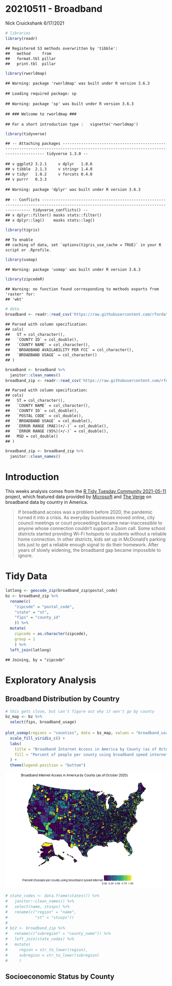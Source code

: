 20210511 - Broadband
================
Nick Cruickshank
6/17/2021

``` r
# libraries
library(readr)
```

    ## Registered S3 methods overwritten by 'tibble':
    ##   method     from  
    ##   format.tbl pillar
    ##   print.tbl  pillar

``` r
library(rworldmap)
```

    ## Warning: package 'rworldmap' was built under R version 3.6.3

    ## Loading required package: sp

    ## Warning: package 'sp' was built under R version 3.6.3

    ## ### Welcome to rworldmap ###

    ## For a short introduction type :   vignette('rworldmap')

``` r
library(tidyverse)
```

    ## -- Attaching packages ------------------------------------------------------------------------------------------------------------------------------------ tidyverse 1.3.0 --

    ## v ggplot2 3.2.1     v dplyr   1.0.6
    ## v tibble  2.1.3     v stringr 1.4.0
    ## v tidyr   1.0.2     v forcats 0.4.0
    ## v purrr   0.3.3

    ## Warning: package 'dplyr' was built under R version 3.6.3

    ## -- Conflicts --------------------------------------------------------------------------------------------------------------------------------------- tidyverse_conflicts() --
    ## x dplyr::filter() masks stats::filter()
    ## x dplyr::lag()    masks stats::lag()

``` r
library(tigris)
```

    ## To enable 
    ## caching of data, set `options(tigris_use_cache = TRUE)` in your R script or .Rprofile.

``` r
library(usmap)
```

    ## Warning: package 'usmap' was built under R version 3.6.3

``` r
library(zipcodeR)
```

    ## Warning: no function found corresponding to methods exports from 'raster' for:
    ## 'wkt'

``` r
# data
broadband <- readr::read_csv('https://raw.githubusercontent.com/rfordatascience/tidytuesday/master/data/2021/2021-05-11/broadband.csv') 
```

    ## Parsed with column specification:
    ## cols(
    ##   ST = col_character(),
    ##   `COUNTY ID` = col_double(),
    ##   `COUNTY NAME` = col_character(),
    ##   `BROADBAND AVAILABILITY PER FCC` = col_character(),
    ##   `BROADBAND USAGE` = col_character()
    ## )

``` r
broadband <- broadband %>%
  janitor::clean_names()
broadband_zip <- readr::read_csv('https://raw.githubusercontent.com/rfordatascience/tidytuesday/master/data/2021/2021-05-11/broadband_zip.csv')
```

    ## Parsed with column specification:
    ## cols(
    ##   ST = col_character(),
    ##   `COUNTY NAME` = col_character(),
    ##   `COUNTY ID` = col_double(),
    ##   `POSTAL CODE` = col_double(),
    ##   `BROADBAND USAGE` = col_double(),
    ##   `ERROR RANGE (MAE)(+/-)` = col_double(),
    ##   `ERROR RANGE (95%)(+/-)` = col_double(),
    ##   MSD = col_double()
    ## )

``` r
broadband_zip <- broadband_zip %>%
  janitor::clean_names()
```

# Introduction

This weeks analysis comes from the [R Tidy Tuesday
Community 2021-05-11](https://github.com/rfordatascience/tidytuesday/tree/master/data/2021/2021-05-11)
project, which featured data provided by
[Microsoft](https://github.com/microsoft/USBroadbandUsagePercentages)
and [The
Verge](https://www.theverge.com/22418074/broadband-gap-america-map-county-microsoft-data)
on broadband data by country in America.

> If broadband access was a problem before 2020, the pandemic turned it
> into a crisis. As everyday businesses moved online, city council
> meetings or court proceedings became near-inaccessible to anyone whose
> connection couldn’t support a Zoom call. Some school districts started
> providing Wi-Fi hotspots to students without a reliable home
> connection. In other districts, kids set up in McDonald’s parking lots
> just to get a reliable enough signal to do their homework. After years
> of slowly widening, the broadband gap became impossible to ignore.

# Tidy Data

``` r
latlong <- geocode_zip(broadband_zip$postal_code)
bz <- broadband_zip %>%
  rename(c(
    "zipcode" = "postal_code",
    "state" = "st",
    "fips" = "county_id"
    )) %>%
  mutate(
    zipcode = as.character(zipcode),
    group = 1
    ) %>%
  left_join(latlong)
```

    ## Joining, by = "zipcode"

# Exploratory Analysis

## Broadband Distribution by Country

``` r
# this gets close, but can't figure out why it won't go by county
bz_map <- bz %>%
  select(fips, broadband_usage) 

plot_usmap(regions = "counties", data = bz_map, values = "broadband_usage") + 
  scale_fill_viridis_c() + 
  labs(
    title = "Broadband Internet Access in America by County (as of October 2020)",
    fill = "Percent of people per county using broadband speed internet"
  ) + 
  theme(legend.position = "bottom")
```

![](20210511-Broadband_files/figure-gfm/unnamed-chunk-4-1.png)<!-- -->

``` r
# state_codes <- data.frame(states()) %>%
#   janitor::clean_names() %>%
#   select(name, stusps) %>%
#   rename(c("region" = "name",
#            "st" = "stusps"))
# 
# bz2 <- broadband_zip %>%
#   rename(c("subregion" = "county_name")) %>%
#   left_join(state_codes) %>%
#   mutate(
#     region = str_to_lower(region),
#     subregion = str_to_lower(subregion)
#     )
```

## Socioeconomic Status by County
